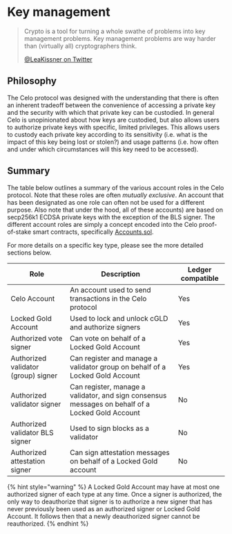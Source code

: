 # Key management

> Crypto is a tool for turning a whole swathe of problems into key management problems. Key management problems are way harder than (virtually all) cryptographers think.
>
> [@LeaKissner on Twitter](https://twitter.com/LeaKissner/status/1198595109756887040)


## Philosophy

The Celo protocol was designed with the understanding that there is often an inherent tradeoff between the convenience of accessing a private key and the security with which that private key can be custodied. In general Celo is unopinionated about how keys are custodied, but also allows users to authorize private keys with specific, limited privileges. This allows users to custody each private key according to its sensitivity (i.e. what is the impact of this key being lost or stolen?) and usage patterns (i.e. how often and under which circumstances will this key need to be accessed).

## Summary

The table below outlines a summary of the various account roles in the Celo protocol. Note that these roles are often  *mutually exclusive*. An account that has been designated as one role can often not be used for a different purpose. Also note that under the hood, all of these accounts) are based on secp256k1 ECDSA private keys with the exception of the BLS signer. The different account roles are simply a concept encoded into the Celo proof-of-stake smart contracts, specifically [Accounts.sol](https://github.com/celo-org/celo-monorepo/blob/master/packages/protocol/contracts/common/Accounts.sol).

For more details on a specific key type, please see the more detailed sections below.


| Role                                | Description                                                                                      | Ledger compatible |
| ----------------------------------- |--------------------------------------------------------------------------------------------------|-----|
| Celo Account                        | An account used to send transactions in the Celo protocol                                        | Yes |
| Locked Gold Account                 | Used to lock and unlock cGLD and authorize signers                                               | Yes |
| Authorized vote signer              | Can vote on behalf of a Locked Gold Account                                                      | Yes |
| Authorized validator (group) signer | Can register and manage a validator group on behalf of a Locked Gold Account                     | Yes |
| Authorized validator signer         | Can register, manage a validator, and sign consensus messages on behalf of a Locked Gold Account | No  |
| Authorized validator BLS signer     | Used to sign blocks as a validator                                                               | No  |
| Authorized attestation signer       | Can sign attestation messages on behalf of a Locked Gold account                                 | No  |


{% hint style="warning" %}
A Locked Gold Account may have at most one authorized signer of each type at any time. Once a signer is authorized, the only way to deauthorize that signer is to authorize a new signer that has never previously been used as an authorized signer or Locked Gold Account. It follows then that a newly deauthorized signer cannot be reauthorized.
{% endhint %}
